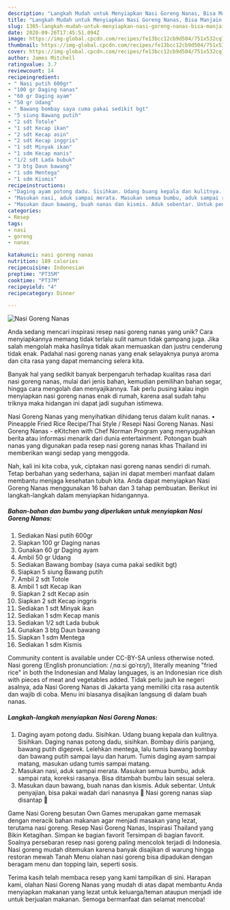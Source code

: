 ```yaml
---
description: "Langkah Mudah untuk Menyiapkan Nasi Goreng Nanas, Bisa Manjain Lidah"
title: "Langkah Mudah untuk Menyiapkan Nasi Goreng Nanas, Bisa Manjain Lidah"
slug: 1305-langkah-mudah-untuk-menyiapkan-nasi-goreng-nanas-bisa-manjain-lidah
date: 2020-09-26T17:45:51.094Z
image: https://img-global.cpcdn.com/recipes/fe13bcc12cb9d504/751x532cq70/nasi-goreng-nanas-foto-resep-utama.jpg
thumbnail: https://img-global.cpcdn.com/recipes/fe13bcc12cb9d504/751x532cq70/nasi-goreng-nanas-foto-resep-utama.jpg
cover: https://img-global.cpcdn.com/recipes/fe13bcc12cb9d504/751x532cq70/nasi-goreng-nanas-foto-resep-utama.jpg
author: James Mitchell
ratingvalue: 3.7
reviewcount: 14
recipeingredient:
- " Nasi putih 600gr"
- "100 gr Daging nanas"
- "60 gr Daging ayam"
- "50 gr Udang"
- " Bawang bombay saya cuma pakai sedikit bgt"
- "5 siung Bawang putih"
- "2 sdt Totole"
- "1 sdt Kecap ikan"
- "2 sdt Kecap asin"
- "2 sdt Kecap inggris"
- "1 sdt Minyak ikan"
- "1 sdm Kecap manis"
- "1/2 sdt Lada bubuk"
- "3 btg Daun bawang"
- "1 sdm Mentega"
- "1 sdm Kismis"
recipeinstructions:
- "Daging ayam potong dadu. Sisihkan. Udang buang kepala dan kulitnya. Sisihkan. Daging nanas potong dadu, sisihkan. Bombay diiris panjang, bawang putih digeprek. Lelehkan mentega, lalu tumis bawang bombay dan bawang putih sampai layu dan harum. Tumis daging ayam sampai matang, masukan udang tumis sampai matang."
- "Masukan nasi, aduk sampai merata. Masukan semua bumbu, aduk sampai rata, koreksi rasanya. Bisa ditambah bumbu lain sesuai selera."
- "Masukan daun bawang, buah nanas dan kismis. Aduk sebentar. Untuk penyajian, bisa pakai wadah dari nanasnya 🤗 Nasi goreng nanas siap disantap 🤩"
categories:
- Resep
tags:
- nasi
- goreng
- nanas

katakunci: nasi goreng nanas 
nutrition: 189 calories
recipecuisine: Indonesian
preptime: "PT35M"
cooktime: "PT37M"
recipeyield: "4"
recipecategory: Dinner

---
```



![Nasi Goreng Nanas](https://img-global.cpcdn.com/recipes/fe13bcc12cb9d504/751x532cq70/nasi-goreng-nanas-foto-resep-utama.jpg)

Anda sedang mencari inspirasi resep nasi goreng nanas yang unik? Cara menyiapkannya memang tidak terlalu sulit namun tidak gampang juga. Jika salah mengolah maka hasilnya tidak akan memuaskan dan justru cenderung tidak enak. Padahal nasi goreng nanas yang enak selayaknya punya aroma dan cita rasa yang dapat memancing selera kita.

Banyak hal yang sedikit banyak berpengaruh terhadap kualitas rasa dari nasi goreng nanas, mulai dari jenis bahan, kemudian pemilihan bahan segar, hingga cara mengolah dan menyajikannya. Tak perlu pusing kalau ingin menyiapkan nasi goreng nanas enak di rumah, karena asal sudah tahu triknya maka hidangan ini dapat jadi suguhan istimewa.

Nasi Goreng Nanas yang menyihatkan dihidang terus dalam kulit nanas. • Pineapple Fried Rice Recipe/Thai Style / Resepi Nasi Goreng Nanas. Nasi Goreng Nanas - eKitchen with Chef Norman Program yang menyuguhkan berita atau informasi menarik dari dunia entertainment. Potongan buah nanas yang digunakan pada resep nasi goreng nanas khas Thailand ini memberikan wangi sedap yang menggoda.


Nah, kali ini kita coba, yuk, ciptakan nasi goreng nanas sendiri di rumah. Tetap berbahan yang sederhana, sajian ini dapat memberi manfaat dalam membantu menjaga kesehatan tubuh kita. Anda dapat menyiapkan Nasi Goreng Nanas menggunakan 16 bahan dan 3 tahap pembuatan. Berikut ini langkah-langkah dalam menyiapkan hidangannya.

<!--inarticleads1-->

##### Bahan-bahan dan bumbu yang diperlukan untuk menyiapkan Nasi Goreng Nanas:

1. Sediakan  Nasi putih 600gr
1. Siapkan 100 gr Daging nanas
1. Gunakan 60 gr Daging ayam
1. Ambil 50 gr Udang
1. Sediakan  Bawang bombay (saya cuma pakai sedikit bgt)
1. Siapkan 5 siung Bawang putih
1. Ambil 2 sdt Totole
1. Ambil 1 sdt Kecap ikan
1. Siapkan 2 sdt Kecap asin
1. Siapkan 2 sdt Kecap inggris
1. Sediakan 1 sdt Minyak ikan
1. Sediakan 1 sdm Kecap manis
1. Sediakan 1/2 sdt Lada bubuk
1. Gunakan 3 btg Daun bawang
1. Siapkan 1 sdm Mentega
1. Sediakan 1 sdm Kismis


Community content is available under CC-BY-SA unless otherwise noted. Nasi goreng (English pronunciation: /ˌnɑːsi ɡɒˈrɛŋ/), literally meaning &#34;fried rice&#34; in both the Indonesian and Malay languages, is an Indonesian rice dish with pieces of meat and vegetables added. Tidak perlu jauh ke negeri asalnya, ada Nasi Goreng Nanas di Jakarta yang memiliki cita rasa autentik dan wajib di coba. Menu ini biasanya disajikan langsung di dalam buah nanas. 

<!--inarticleads2-->

##### Langkah-langkah menyiapkan Nasi Goreng Nanas:

1. Daging ayam potong dadu. Sisihkan. Udang buang kepala dan kulitnya. Sisihkan. Daging nanas potong dadu, sisihkan. Bombay diiris panjang, bawang putih digeprek. Lelehkan mentega, lalu tumis bawang bombay dan bawang putih sampai layu dan harum. Tumis daging ayam sampai matang, masukan udang tumis sampai matang.
1. Masukan nasi, aduk sampai merata. Masukan semua bumbu, aduk sampai rata, koreksi rasanya. Bisa ditambah bumbu lain sesuai selera.
1. Masukan daun bawang, buah nanas dan kismis. Aduk sebentar. Untuk penyajian, bisa pakai wadah dari nanasnya 🤗 Nasi goreng nanas siap disantap 🤩


Game Nasi Goreng besutan Own Games merupakan game memasak dengan meracik bahan makanan agar menjadi masakan yang lezat, terutama nasi goreng. Resep Nasi Goreng Nanas, Inspirasi Thailand yang Bikin Ketagihan. Simpan ke bagian favorit Tersimpan di bagian favorit. Soalnya persebaran resep nasi goreng paling mencolok terjadi di Indonesia. Nasi goreng mudah ditemukan karena banyak disajikan di warung hingga restoran mewah Tanah Menu olahan nasi goreng bisa dipadukan dengan beragam menu dan topping lain, seperti sosis. 

Terima kasih telah membaca resep yang kami tampilkan di sini. Harapan kami, olahan Nasi Goreng Nanas yang mudah di atas dapat membantu Anda menyiapkan makanan yang lezat untuk keluarga/teman ataupun menjadi ide untuk berjualan makanan. Semoga bermanfaat dan selamat mencoba!

